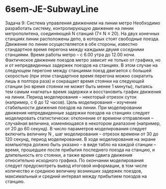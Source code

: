 # 6sem-JE-SubwayLine
Задача 9: Система управления движением на линии метро
Необходимо разработать систему, контролирующую движение на
линии метрополитена, соединяющей N станций (7≤ N ≤ 20).
На двух конечных станциях линии расположены депо, в которых стоят
свободные поезда. Движение по линии осуществляется в обе стороны, известно
стандартное время перегона между каждыми двумя соседними станциями.
Время работы метро – с 6.00 утра до 12.00 ночи.
Фактическое движение поездов метро зависит не только от графика, но и
от непредвиденных задержек поездов на станциях. В
этом случае на следующем перегоне между станциями поезд двигается с
большей скоростью (при этом стандартное время перегона можно сократить
лишь в полтора раза) и сокращает
время стоянки на следующей станции (но время стоянки не может быть менее 1
минуты), пытаясь тем самым «нагнать» время задержки и восстановить график
движения на линии.
Период моделирования – некоторый отрезок суток (например, с 6 до 12
часов). Цель моделирования – изучение стабильности движения поездов на
линии.
При моделировании движения непредвиденные задержки поездов на
станциях следует моделировать статистически: отклонение от времени
отправления – случайная величина, изменяющаяся в некотором диапазоне
(например, от 20 до 60 секунд).
В число параметров моделирования следует включить величину N , шаг
моделирования – отрезок времени от 30 до 120 секунд, период моделирования. В
ходе моделирования на экране компьютера должно быть указано – в виде табло на каждой 
станции – время, прошедшее после прибытия последнего поезда на станцию, и длительность
его стоянки, а также время сдвига движения относительно исходного графика. По окончании
моделирования следует предусмотреть вывод итоговой информации, в том числе
количество и среднюю величину возникших задержек поездов, максимальный и
средний интервал между прибытием поездов на станцию.
